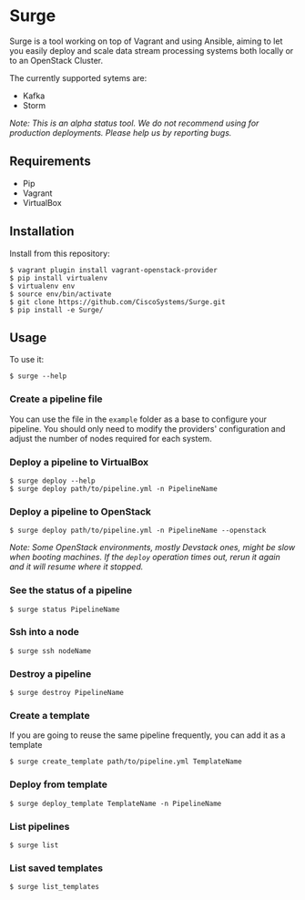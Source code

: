 # Surge

Surge is a tool working on top of Vagrant and using Ansible, aiming to let you easily deploy and scale data stream processing systems both locally or to an OpenStack Cluster.

The currently supported sytems are:

 * Kafka
 * Storm

*Note: This is an alpha status tool. We do not recommend using for production deployments. Please help us by reporting bugs.*

## Requirements

 * Pip
 * Vagrant
 * VirtualBox

## Installation

Install from this repository:

    $ vagrant plugin install vagrant-openstack-provider
    $ pip install virtualenv
    $ virtualenv env
    $ source env/bin/activate
    $ git clone https://github.com/CiscoSystems/Surge.git
    $ pip install -e Surge/

## Usage

To use it:

    $ surge --help

### Create a pipeline file
You can use the file in the `example` folder as a base to configure your pipeline. You should only need to modify the providers' configuration and adjust the number of nodes required for each system.

### Deploy a pipeline to VirtualBox

    $ surge deploy --help
    $ surge deploy path/to/pipeline.yml -n PipelineName

### Deploy a pipeline to OpenStack

    $ surge deploy path/to/pipeline.yml -n PipelineName --openstack

*Note: Some OpenStack environments, mostly Devstack ones, might be slow when booting machines. If the `deploy` operation times out, rerun it again and it will resume where it stopped.*

### See the status of a pipeline

    $ surge status PipelineName

### Ssh into a node

    $ surge ssh nodeName

### Destroy a pipeline

    $ surge destroy PipelineName

### Create a template
If you are going to reuse the same pipeline frequently, you can add it as a template

    $ surge create_template path/to/pipeline.yml TemplateName

### Deploy from template

    $ surge deploy_template TemplateName -n PipelineName

### List pipelines

    $ surge list

### List saved templates

    $ surge list_templates